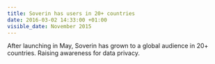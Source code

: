 ```yaml
---
title: Soverin has users in 20+ countries
date: 2016-03-02 14:33:00 +01:00
visible_date: November 2015
---
```


After launching in May, Soverin has grown to a global audience in 20+ countries. Raising awareness for data privacy.
